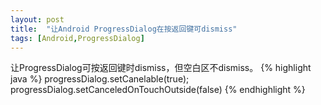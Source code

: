 ```yaml
---
layout: post
title:  "让Android ProgressDialog在按返回键可dismiss"
tags: [Android,ProgressDialog]
---
```

让ProgressDialog可按返回键时dismiss，但空白区不dismiss。
{% highlight java %}
progressDialog.setCanelable(true);
progressDialog.setCanceledOnTouchOutside(false)
{% endhighlight %}